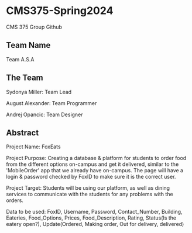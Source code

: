 # CMS375-Spring2024
CMS 375 Group Github


## Team Name
Team A.S.A


## The Team
Sydonya Miller: Team Lead

August Alexander: Team Programmer

Andrej Opancic: Team Designer



## Abstract
Project Name: FoxEats

Project Purpose: Creating a database & platform for students to order food from the different options on-campus and get it delivered, similar to the 'MobileOrder' app that we already have on-campus. The page will have a login & password checked by FoxID to make sure it is the correct user.

Project Target: Students will be using our platform, as well as dining services to communicate with the students for any problems with the orders.

Data to be used: FoxID, Username, Password, Contact_Number, Building, Eateries, Food_Options, Prices, Food_Description, Rating, Status(Is the eatery open?), Update(Ordered, Making order, Out for delivery, delivered)
